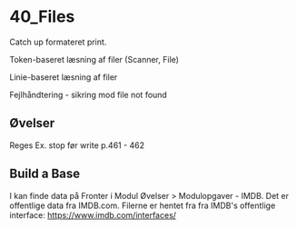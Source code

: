 # 40_Files

Catch up formateret print.

Token-baseret læsning af filer (Scanner, File)

Linie-baseret læsning af filer

Fejlhåndtering - sikring mod file not found

## Øvelser

Reges Ex. stop før write p.461 - 462

## Build a Base
I kan finde data på Fronter i Modul Øvelser > Modulopgaver - IMDB. Det er offentlige data fra IMDB.com. Filerne er hentet fra fra IMDB's offentlige interface: https://www.imdb.com/interfaces/
